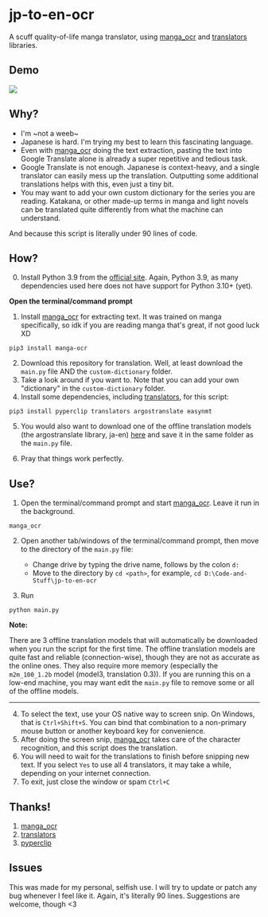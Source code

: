 # jp-to-en-ocr
A scuff quality-of-life manga translator, using [manga_ocr](https://github.com/kha-white/manga-ocr) and [translators](https://github.com/uliontse/translators) libraries.

## Demo

![](https://github.com/codynhanpham/jp-to-en-ocr/blob/master/jp-en_manga-ocr_demo_15s.gif?raw=true)

## Why?
- I'm ~not a weeb~
- Japanese is hard. I'm trying my best to learn this fascinating language.
- Even with [manga_ocr](https://github.com/kha-white/manga-ocr) doing the text extraction, pasting the text into Google Translate alone is already a super repetitive and tedious task.
- Google Translate is not enough. Japanese is context-heavy, and a single translator can easily mess up the translation. Outputting some additional translations helps with this, even just a tiny bit.
- You may want to add your own custom dictionary for the series you are reading. Katakana, or other made-up terms in manga and light novels can be translated quite differently from what the machine can understand. 

And because this script is literally under 90 lines of code.

## How?
0. Install Python 3.9 from the [official site](https://www.python.org/downloads/). Again, Python 3.9, as many dependencies used here does not have support for Python 3.10+ (yet).

**Open the terminal/command prompt**

1. Install [manga_ocr](https://github.com/kha-white/manga-ocr) for extracting text. It was trained on manga specifically, so idk if you are reading manga that's great, if not good luck XD
```
pip3 install manga-ocr
```
2. Download this repository for translation. Well, at least download the `main.py` file AND the `custom-dictionary` folder.
3. Take a look around if you want to. Note that you can add your own "dictionary" in the `custom-dictionary` folder.
4. Install some dependencies, including [translators](https://github.com/uliontse/translators), for this script:
```
pip3 install pyperclip translators argostranslate easynmt
```

5. You would also want to download one of the offline translation models (the argostranslate library, ja-en) [here](https://www.argosopentech.com/argospm/index/#:~:text=ipfs-,Japanese,1.1,-ipfs) and save it in the same folder as the `main.py` file.

6. Pray that things work perfectly.

## Use?
1. Open the terminal/command prompt and start [manga_ocr](https://github.com/kha-white/manga-ocr). Leave it run in the background.
```
manga_ocr
```
2. Open another tab/windows of the terminal/command prompt, then move to the directory of the `main.py` file:
    - Change drive by typing the drive name, follows by the colon `d:`
    - Move to the directory by `cd <path>`, for example, `cd D:\Code-and-Stuff\jp-to-en-ocr`

3. Run
```
python main.py
```

**Note:**

There are 3 offline translation models that will automatically be downloaded when you run the script for the first time. The offline translation models are quite fast and reliable (connection-wise), though they are not as accurate as the online ones. They also require more memory (especially the `m2m_100_1.2b` model (model3, translation 0.3)). If you are running this on a low-end machine, you may want edit the `main.py` file to remove some or all of the offline models.


---

4. To select the text, use your OS native way to screen snip. On Windows, that is `Ctrl+Shift+S`. You can bind that combination to a non-primary mouse button or another keyboard key for convenience.
5. After doing the screen snip, [manga_ocr](https://github.com/kha-white/manga-ocr) takes care of the character recognition, and this script does the translation.
6. You will need to wait for the translations to finish before snipping new text. If you select `Yes` to use all 4 translators, it may take a while, depending on your internet connection.
7. To exit, just close the window or spam `Ctrl+C`

## Thanks!
1. [manga_ocr](https://github.com/kha-white/manga-ocr)
2. [translators](https://github.com/uliontse/translators)
3. [pyperclip](https://github.com/asweigart/pyperclip)

## Issues
This was made for my personal, selfish use. I will try to update or patch any bug whenever I feel like it. Again, it's literally 90 lines. Suggestions are welcome, though <3
